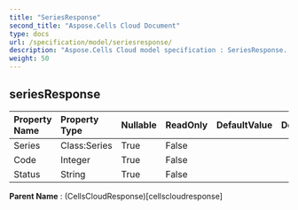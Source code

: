```yaml
---
title: "SeriesResponse"
second_title: "Aspose.Cells Cloud Document"
type: docs
url: /specification/model/seriesresponse/
description: "Aspose.Cells Cloud model specification : SeriesResponse. Effortlessly handle Excel and other spreadsheet documents with features like opening, generating, editing, splitting, merging, comparing, and converting."
weight: 50
---
```


## **seriesResponse**

 

| Property Name | Property Type | Nullable |  ReadOnly | DefaultValue | Description | 
| :- | :- | :- |:- |  :- | :- |
| Series | Class:Series | True |  False |  |  |  
| Code | Integer | True |  False |  |  |  
| Status | String | True |  False |  |  |  

**Parent Name** : (CellsCloudResponse)[cellscloudresponse]

